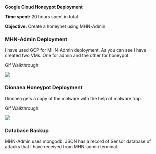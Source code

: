 
**Google Cloud Honeypot Deployment**

**Time spent:** 20 hours spent in total

**Objective:** Create a honeynet using MHN-Admin.

### MHN-Admin Deployment


I have used GCP for MHN-Admin deployment. 
As you can see I have created two VMs. One for admin and the other for honeypot.

Gif Walkthrough:

<img src="mhn-admin.gif">

### Dionaea Honeypot Deployment

Dionaea gets a copy of the malware with the help of malware trap.

Gif Walkthrough:

<img src="dionaea-honeypot.gif">

### Database Backup

MHN-Admin uses mongodb. JSON has a record of Sensor database of attacks that I have received from MHN-admin terminal.





